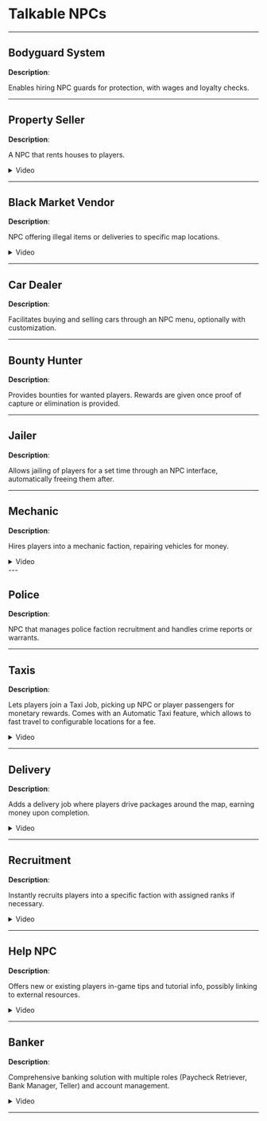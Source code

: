 # Talkable NPCs

---

## Bodyguard System

**Description**: 

Enables hiring NPC guards for protection, with wages and loyalty checks.

---

## Property Seller

**Description**: 

A NPC that rents houses to players.

<details>
  <summary>Video</summary>
  <div style="text-align: center;">
    <video width="560" height="315" controls>
      <source src="https://bleonheart.github.io/assets/videos//Properties.mp4" type="video/mp4">
    </video>
  </div>
</details>

---

## Black Market Vendor

**Description**: 

NPC offering illegal items or deliveries to specific map locations.

<details>
  <summary>Video</summary>
  <div style="text-align: center;">
    <video width="560" height="315" controls>
      <source src="https://bleonheart.github.io/assets/videos//BlackMarket.mp4" type="video/mp4">
    </video>
  </div>
</details>

---

## Car Dealer

**Description**: 

Facilitates buying and selling cars through an NPC menu, optionally with customization.

---

## Bounty Hunter

**Description**: 

Provides bounties for wanted players. Rewards are given once proof of capture or elimination is provided.

---

## Jailer

**Description**: 

Allows jailing of players for a set time through an NPC interface, automatically freeing them after.

---

## Mechanic

**Description**: 

Hires players into a mechanic faction, repairing vehicles for money.

<details>
  <summary>Video</summary>
  <div style="text-align: center;">
    <video width="560" height="315" controls>
      <source src="https://bleonheart.github.io/assets/videos//Mechanic.mp4" type="video/mp4">
    </video>
  </div>
</details>
---

## Police

**Description**: 

NPC that manages police faction recruitment and handles crime reports or warrants.

---

## Taxis

**Description**: 

Lets players join a Taxi Job, picking up NPC or player passengers for monetary rewards. Comes with an Automatic Taxi feature, which allows to fast travel to configurable locations for a fee.

<details>
  <summary>Video</summary>
  <div style="text-align: center;">
    <video width="560" height="315" controls>
      <source src="https://bleonheart.github.io/assets/videos//Taxi.mp4" type="video/mp4">
    </video>
  </div>
</details>

---

## Delivery

**Description**: 

Adds a delivery job where players drive packages around the map, earning money upon completion.

<details>
  <summary>Video</summary>
  <div style="text-align: center;">
    <video width="560" height="315" controls>
      <source src="https://bleonheart.github.io/assets/videos//Delivery.mp4" type="video/mp4">
    </video>
  </div>
</details>

---

## Recruitment

**Description**: 

Instantly recruits players into a specific faction with assigned ranks if necessary.

<details>
  <summary>Video</summary>
  <div style="text-align: center;">
    <video width="560" height="315" controls>
      <source src="https://bleonheart.github.io/assets/videos//Recruitment.mp4" type="video/mp4">
    </video>
  </div>
</details>

---

## Help NPC

**Description**: 

Offers new or existing players in-game tips and tutorial info, possibly linking to external resources.

<details>
  <summary>Video</summary>
  <div style="text-align: center;">
    <video width="560" height="315" controls>
      <source src="https://bleonheart.github.io/assets/videos//Recruitment.mp4" type="video/mp4">
    </video>
  </div>
</details>

---

## Banker

**Description**: 

Comprehensive banking solution with multiple roles (Paycheck Retriever, Bank Manager, Teller) and account management.

<details>
  <summary>Video</summary>
  <div style="text-align: center;">
    <video width="560" height="315" controls>
      <source src="https://bleonheart.github.io/assets/videos//Banking.mp4" type="video/mp4">
    </video>
  </div>
</details>

---
